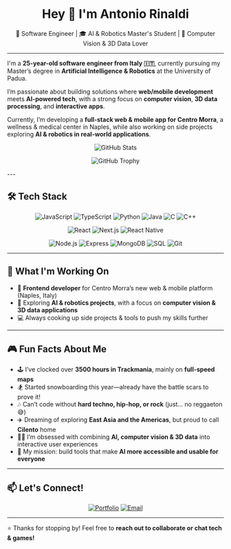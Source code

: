 <h1 align="center">Hey 👋 I'm Antonio Rinaldi</h1>
<p align="center">
  🚀 Software Engineer | 🎓 AI & Robotics Master's Student | 🤖 Computer Vision & 3D Data Lover
</p>

---

I'm a **25-year-old software engineer from Italy 🇮🇹**, currently pursuing my Master’s degree in **Artificial Intelligence & Robotics** at the University of Padua.

I’m passionate about building solutions where **web/mobile development** meets **AI-powered tech**, with a strong focus on **computer vision**, **3D data processing**, and **interactive apps**.

Currently, I’m developing a **full-stack web & mobile app for Centro Morra**, a wellness & medical center in Naples, while also working on side projects exploring **AI & robotics in real-world applications**.
<p align="center">
  <img src="https://github-readme-stats.vercel.app/api?username=AntonioRinaldidev&show_icons=true&theme=radical" alt="GitHub Stats"/>
</p>

<p align="center">
  <img src="https://github-profile-trophy.vercel.app/?username=AntonioRinaldidev&theme=radical&no-bg=true&no-frame=true" alt="GitHub Trophy"/>
</p>
---

## 🛠️ Tech Stack

<div align="center">

![JavaScript](https://img.shields.io/badge/JavaScript-F7DF1E?logo=javascript&logoColor=black&style=for-the-badge)
![TypeScript](https://img.shields.io/badge/TypeScript-3178C6?logo=typescript&logoColor=white&style=for-the-badge)
![Python](https://img.shields.io/badge/Python-3776AB?logo=python&logoColor=white&style=for-the-badge)
![Java](https://img.shields.io/badge/Java-007396?logo=java&logoColor=white&style=for-the-badge)
![C](https://img.shields.io/badge/C-00599C?logo=c&logoColor=white&style=for-the-badge)
![C++](https://img.shields.io/badge/C++-00599C?logo=c%2b%2b&logoColor=white&style=for-the-badge)

![React](https://img.shields.io/badge/React-61DAFB?logo=react&logoColor=black&style=for-the-badge)
![Next.js](https://img.shields.io/badge/Next.js-000000?logo=nextdotjs&logoColor=white&style=for-the-badge)
![React Native](https://img.shields.io/badge/React_Native-61DAFB?logo=react&logoColor=black&style=for-the-badge)

![Node.js](https://img.shields.io/badge/Node.js-339933?logo=node.js&logoColor=white&style=for-the-badge)
![Express](https://img.shields.io/badge/Express-000000?logo=express&logoColor=white&style=for-the-badge)
![MongoDB](https://img.shields.io/badge/MongoDB-47A248?logo=mongodb&logoColor=white&style=for-the-badge)
![SQL](https://img.shields.io/badge/SQL-4479A1?logo=postgresql&logoColor=white&style=for-the-badge)
![Git](https://img.shields.io/badge/Git-F05032?logo=git&logoColor=white&style=for-the-badge)

</div>

---

## 🚀 What I'm Working On

- 🏥 **Frontend developer** for Centro Morra’s new web & mobile platform (Naples, Italy)
- 🤖 Exploring **AI & robotics projects**, with a focus on **computer vision & 3D data applications**
- 💻 Always cooking up side projects & tools to push my skills further

---

## 🎮 Fun Facts About Me

- 🕹️ I’ve clocked over **3500 hours in Trackmania**, mainly on **full-speed maps**
- 🏂 Started snowboarding this year—already have the battle scars to prove it!
- 🎶 Can’t code without **hard techno, hip-hop, or rock** (just… no reggaeton 😅)
- ✈️ Dreaming of exploring **East Asia and the Americas**, but proud to call **Cilento** home
- 👨‍💻 I’m obsessed with combining **AI, computer vision & 3D data** into interactive user experiences
- 🎯 My mission: build tools that make **AI more accessible and usable for everyone**

---

## 📫 Let's Connect!

<div align="center">

[![Portfolio](https://img.shields.io/badge/Portfolio-jkryson.com-FF8C66?style=for-the-badge)](https://jkryson.com)
[![Email](https://img.shields.io/badge/Email-a.rinaldi.dev@gmail.com-D14836?style=for-the-badge&logo=gmail&logoColor=white)](mailto:a.rinaldi.dev@gmail.com)

</div>

---

<!-- Optional GitHub stats -->
<!--
## 📊 GitHub Stats

<p align="center">
  <img src="https://github-readme-stats.vercel.app/api?username=jkryson&show_icons=true&theme=radical" alt="Antonio's GitHub stats" />
</p>
-->

⭐️ Thanks for stopping by! Feel free to **reach out to collaborate or chat tech & games!**
